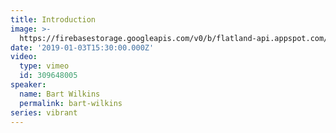 ```yaml
---
title: Introduction
image: >-
  https://firebasestorage.googleapis.com/v0/b/flatland-api.appspot.com/o/sermons%2FScreen%20Shot%202019-01-05%20at%202.26.38%20PM.png?alt=media&token=cb4e7a92-5b8f-4d2e-b903-c46f17d69726
date: '2019-01-03T15:30:00.000Z'
video:
  type: vimeo
  id: 309648005
speaker:
  name: Bart Wilkins
  permalink: bart-wilkins
series: vibrant
---
```


